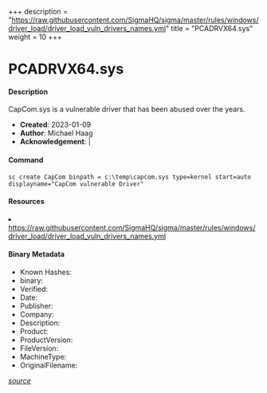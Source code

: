 +++
description = "https://raw.githubusercontent.com/SigmaHQ/sigma/master/rules/windows/driver_load/driver_load_vuln_drivers_names.yml"
title = "PCADRVX64.sys"
weight = 10
+++

# PCADRVX64.sys

#### Description

CapCom.sys is a vulnerable driver that has been abused over the years.

- **Created**: 2023-01-09
- **Author**: Michael Haag
- **Acknowledgement**:  | [](https://twitter.com/)

#### Command

```
sc create CapCom binpath = c:\temp\capcom.sys type=kernel start=auto displayname="CapCom vulnerable Driver"
```

#### Resources


<li><a href=" https://raw.githubusercontent.com/SigmaHQ/sigma/master/rules/windows/driver_load/driver_load_vuln_drivers_names.yml"> https://raw.githubusercontent.com/SigmaHQ/sigma/master/rules/windows/driver_load/driver_load_vuln_drivers_names.yml</a></li>





#### Binary Metadata

- Known Hashes: [](https://www.virustotal.com/gui/file/) 
- binary: 
- Verified: 
- Date: 
- Publisher: 
- Company: 
- Description: 
- Product: 
- ProductVersion: 
- FileVersion: 
- MachineType: 
- OriginalFilename: 

[*source*](https://github.com/magicsword-io/LOLDrivers/tree/main/yaml/pcadrvx64.sys.yml)